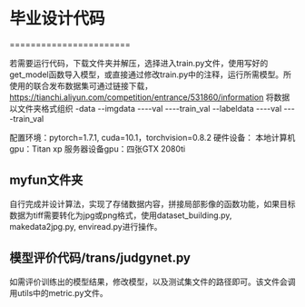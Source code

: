 # 毕业设计代码

=======================

若需要运行代码，下载文件夹并解压，选择进入train.py文件，使用写好的get_model函数导入模型，或直接通过修改train.py中的注释，运行所需模型。所使用的联合发布数据集可通过链接下载，https://tianchi.aliyun.com/competition/entrance/531860/information
将数据以文件夹格式组织
-data
 --imgdata
  ----val
  ----train_val
 --labeldata
  ----val
  ----train_val

配置环境：pytorch=1.7.1, cuda=10.1，torchvision=0.8.2
硬件设备：
本地计算机gpu：Titan xp
服务器设备gpu：四张GTX 2080ti
## myfun文件夹
自行完成并设计算法，实现了存储数据内容，拼接局部影像的函数功能，如果目标数据为tiff需要转化为jpg或png格式，使用dataset_building.py, makedata2jpg.py, enviread.py进行操作。

## 模型评价代码/trans/judgynet.py
如需评价训练出的模型结果，修改模型，以及测试集文件的路径即可。该文件会调用utils中的metric.py文件。

